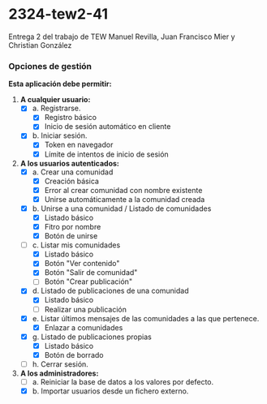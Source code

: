 # 2324-tew2-41
Entrega 2 del trabajo de TEW Manuel Revilla, Juan Francisco Mier y Christian González

### Opciones de gestión

**Esta aplicación debe permitir:**

1. **A cualquier usuario:**
   - [x] a. Registrarse.
     - [x] Registro básico
     - [x] Inicio de sesión automático en cliente
   - [x] b. Iniciar sesión.
     - [x] Token en navegador
     - [x] Límite de intentos de inicio de sesión

2. **A los usuarios autenticados:**
   - [x] a. Crear una comunidad
     - [x] Creación básica
     - [x] Error al crear comunidad con nombre existente
     - [x] Unirse automáticamente a la comunidad creada
   - [x] b. Unirse a una comunidad / Listado de comunidades
     - [x] Listado básico
     - [x] Fitro por nombre
     - [x] Botón de unirse
   - [ ] c. Listar mis comunidades
     - [x] Listado básico
     - [x] Botón "Ver contenido"
     - [x] Botón "Salir de comunidad"
     - [ ] Botón "Crear publicación"
   - [x] d. Listado de publicaciones de una comunidad
     - [x] Listado básico
     - [ ] Realizar una publicación
   - [x] e. Listar últimos mensajes de las comunidades a las que pertenece.
     - [x] Enlazar a comunidades
   - [x] g. Listado de publicaciones propias
     - [x] Listado básico
     - [x] Botón de borrado
   - [ ] h. Cerrar sesión.

3. **A los administradores:**
   - [ ] a. Reiniciar la base de datos a los valores por defecto.
   - [x] b. Importar usuarios desde un fichero externo.
